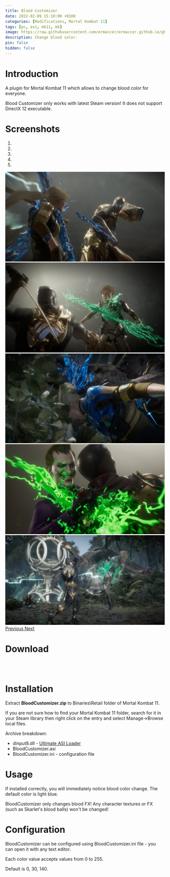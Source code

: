 ```yaml
---
title: Blood Customizer
date: 2022-02-09 15:10:00 +0100
categories: [Modifications, Mortal Kombat 11]
tags: [pc, asi, mk11, mk]   
image: https://raw.githubusercontent.com/ermaccer/ermaccer.github.io/gh-pages/assets/mods/mk11/bc/1.jpg
description: Change blood color.
pin: false
hidden: false
---
```


# Introduction
A plugin for Mortal Kombat 11 which allows to change blood color for everyone.

<div class="alert bg-dark">
 Blood Customizer only works with latest Steam version! It does not support DirectX 12 executable.
</div>


# Screenshots

<div id="carouselScreenshots" class="carousel slide" data-ride="carousel">
  <ol class="carousel-indicators">
    <li data-target="#carouselScreenshots" data-slide-to="0" class="active"></li>
    <li data-target="#carouselScreenshots" data-slide-to="1"></li>
    <li data-target="#carouselScreenshots" data-slide-to="2"></li>
  	<li data-target="#carouselScreenshots" data-slide-to="3"></li>
    <li data-target="#carouselScreenshots" data-slide-to="4"></li>
  </ol>
  <div class="carousel-inner">
    <div class="carousel-item active">
      <img class="d-block w-100" src="https://raw.githubusercontent.com/ermaccer/ermaccer.github.io/gh-pages/assets/mods/mk11/bc/1.jpg">
    </div>
    <div class="carousel-item">
      <img class="d-block w-100" src="https://raw.githubusercontent.com/ermaccer/ermaccer.github.io/gh-pages/assets/mods/mk11/bc/2.jpg">
    </div>
    <div class="carousel-item">
      <img class="d-block w-100" src="https://raw.githubusercontent.com/ermaccer/ermaccer.github.io/gh-pages/assets/mods/mk11/bc/3.jpg">
    </div>
	  <div class="carousel-item">
      <img class="d-block w-100" src="https://raw.githubusercontent.com/ermaccer/ermaccer.github.io/gh-pages/assets/mods/mk11/bc/4.jpg">
    </div>
	  <div class="carousel-item">
      <img class="d-block w-100" src="https://raw.githubusercontent.com/ermaccer/ermaccer.github.io/gh-pages/assets/mods/mk11/bc/5.jpg">
    </div>
  </div>
  <a class="carousel-control-prev" href="#carouselScreenshots" role="button" data-slide="prev">
    <span class="carousel-control-prev-icon" aria-hidden="true"></span>
    <span class="sr-only">Previous</span>
  </a>
  <a class="carousel-control-next" href="#carouselScreenshots" role="button" data-slide="next">
    <span class="carousel-control-next-icon" aria-hidden="true"></span>
    <span class="sr-only">Next</span>
  </a>
</div>

# Download

<a class="btn btn-block btn-dark bg-dark text-gray btn-lg" style="color: white;" href="https://github.com/ermaccer/MK11.BloodCustomizer/releases/latest/download/BloodCustomizer.zip" role="button">
<i class="fas fa-download"></i>
Download
</a>
<br>
<a class="btn btn-block btn-dark bg-dark text-gray btn-lg" style="color: white;" href="https://github.com/ermaccer/MK11.BloodCustomizer/" role="button">
<i class="fab fa-github"></i>
Source
</a>


# Installation 

Extract **BloodCustomizer.zip** to Binaries\Retail folder of Mortal Kombat 11.

If you are not sure how to find your Mortal Kombat 11 folder, search for it in your Steam library then right click on the entry and select Manage->Browse local files.

Archive breakdown:

 - dinput8.dll - [Ultimate ASI Loader](https://github.com/ThirteenAG/Ultimate-ASI-Loader/)
 - BloodCustomizer.asi 
 - BloodCustomizer.ini - configuration file


# Usage

If installed correctly, you will immediately notice blood color change. The default color is light blue.


<div class="alert bg-dark">
 BloodCustomizer only changes blood FX! Any character textures or FX (such as Skarlet's blood balls) won't be changed!
</div>

# Configuration

BloodCustomizer can be configured using BloodCustomizer.ini file - you can open it with any text editor.

Each color value accepts values from 0 to 255.

Default is 0, 30, 140.


